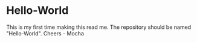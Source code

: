 # Hello-World

This is my first time making this read me. The repository should be named "Hello-World". Cheers - Mocha
